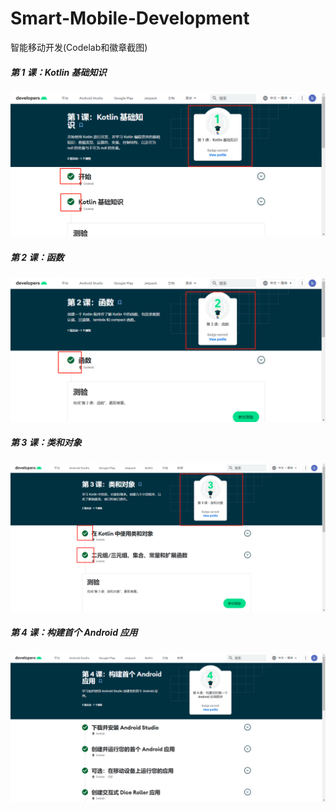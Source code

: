 # Smart-Mobile-Development

智能移动开发(Codelab和徽章截图)

##### 第 1 课：Kotlin 基础知识

![](./images/9746fc23104f55159fcbea3024fdd29.png)

##### 第 2 课：函数

![](./images/fa94d733dc32c13a99a2bb41e7752e5.png)

##### 第 3 课：类和对象

![](./images/da57e6f30b88febcea056994922dafe.png)

##### 第 4 课：构建首个 Android 应用

![](./images/994d853c0f2f09192e417bb55b89964.png)
